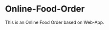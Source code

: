 # Online-Food-Order

This is an Online Food Order based on Web-App.












































































































































